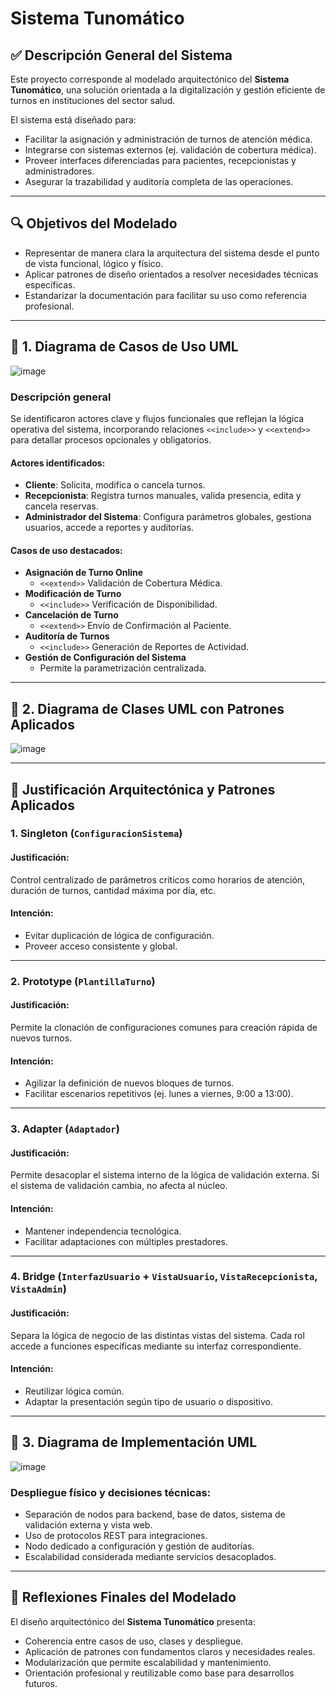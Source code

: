# Sistema Tunomático

## ✅ Descripción General del Sistema
Este proyecto corresponde al modelado arquitectónico del **Sistema Tunomático**, una solución orientada a la digitalización y gestión eficiente de turnos en instituciones del sector salud.

El sistema está diseñado para:
- Facilitar la asignación y administración de turnos de atención médica.
- Integrarse con sistemas externos (ej. validación de cobertura médica).
- Proveer interfaces diferenciadas para pacientes, recepcionistas y administradores.
- Asegurar la trazabilidad y auditoría completa de las operaciones.

---

## 🔍 Objetivos del Modelado
- Representar de manera clara la arquitectura del sistema desde el punto de vista funcional, lógico y físico.
- Aplicar patrones de diseño orientados a resolver necesidades técnicas específicas.
- Estandarizar la documentación para facilitar su uso como referencia profesional.

---

## 🔹 1. Diagrama de Casos de Uso UML

![image](img/casos_de_uso.png)

### Descripción general
Se identificaron actores clave y flujos funcionales que reflejan la lógica operativa del sistema, incorporando relaciones `<<include>>` y `<<extend>>` para detallar procesos opcionales y obligatorios.

#### Actores identificados:
- **Cliente**: Solicita, modifica o cancela turnos.
- **Recepcionista**: Registra turnos manuales, valida presencia, edita y cancela reservas.
- **Administrador del Sistema**: Configura parámetros globales, gestiona usuarios, accede a reportes y auditorías.

#### Casos de uso destacados:
- **Asignación de Turno Online**
  - `<<extend>>` Validación de Cobertura Médica.
- **Modificación de Turno**
  - `<<include>>` Verificación de Disponibilidad.
- **Cancelación de Turno**
  - `<<extend>>` Envío de Confirmación al Paciente.
- **Auditoría de Turnos**
  - `<<include>>` Generación de Reportes de Actividad.
- **Gestión de Configuración del Sistema**
  - Permite la parametrización centralizada.

---

## 🔹 2. Diagrama de Clases UML con Patrones Aplicados

![image](img/clases.png)

---

## 🧩 Justificación Arquitectónica y Patrones Aplicados

### **1. Singleton (`ConfiguracionSistema`)**
#### Justificación:
Control centralizado de parámetros críticos como horarios de atención, duración de turnos, cantidad máxima por día, etc.

#### Intención:
- Evitar duplicación de lógica de configuración.
- Proveer acceso consistente y global.

---

### **2. Prototype (`PlantillaTurno`)**
#### Justificación:
Permite la clonación de configuraciones comunes para creación rápida de nuevos turnos.

#### Intención:
- Agilizar la definición de nuevos bloques de turnos.
- Facilitar escenarios repetitivos (ej. lunes a viernes, 9:00 a 13:00).

---

### **3. Adapter (`Adaptador`)**
#### Justificación:
Permite desacoplar el sistema interno de la lógica de validación externa. Si el sistema de validación cambia, no afecta al núcleo.

#### Intención:
- Mantener independencia tecnológica.
- Facilitar adaptaciones con múltiples prestadores.

---

### **4. Bridge (`InterfazUsuario` + `VistaUsuario`, `VistaRecepcionista`, `VistaAdmin`)**
#### Justificación:
Separa la lógica de negocio de las distintas vistas del sistema. Cada rol accede a funciones específicas mediante su interfaz correspondiente.

#### Intención:
- Reutilizar lógica común.
- Adaptar la presentación según tipo de usuario o dispositivo.

---

## 🔹 3. Diagrama de Implementación UML

![image](img/implementacion.png)

### Despliegue físico y decisiones técnicas:
- Separación de nodos para backend, base de datos, sistema de validación externa y vista web.
- Uso de protocolos REST para integraciones.
- Nodo dedicado a configuración y gestión de auditorías.
- Escalabilidad considerada mediante servicios desacoplados.

---

## 🧩 Reflexiones Finales del Modelado

El diseño arquitectónico del **Sistema Tunomático** presenta:
- Coherencia entre casos de uso, clases y despliegue.
- Aplicación de patrones con fundamentos claros y necesidades reales.
- Modularización que permite escalabilidad y mantenimiento.
- Orientación profesional y reutilizable como base para desarrollos futuros.
